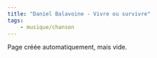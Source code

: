 ```yaml
---
title: "Daniel Balavoine - Vivre ou survivre"
tags:
    - musique/chanson
---
```


Page créée automatiquement, mais vide.
